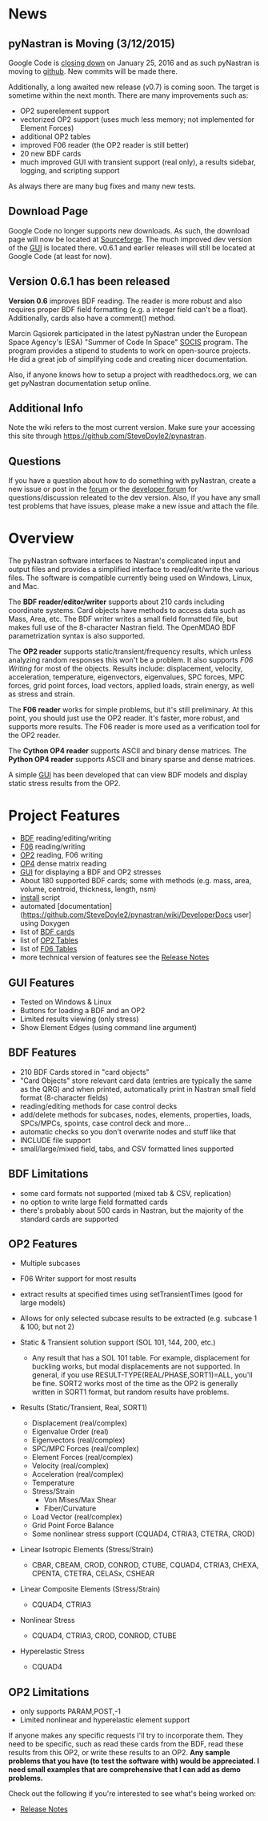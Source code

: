 # News

## pyNastran is Moving (3/12/2015)
Google Code is  [closing down](http://google-opensource.blogspot.com/2015/03/farewell-to-google-code.html) on January 25, 2016 and as such pyNastran is moving to [github](https://github.com/SteveDoyle2/pynastran).  New commits will be made there.

Additionally, a long awaited new release (v0.7) is coming soon.  The target is sometime within the next month.  There are many improvements such as:
 * OP2 superelement support
 * vectorized OP2 support (uses much less memory; not implemented for Element Forces)
 * additional OP2 tables
 * improved F06 reader (the OP2 reader is still better)
 * 20 new BDF cards
 * much improved GUI with transient support (real only), a results sidebar, logging, and scripting support

As always there are many bug fixes and many new tests.

## Download Page
Google Code no longer supports new downloads.  As such, the download page will now be located at  [Sourceforge](https://sourceforge.net/projects/pynastran/files/?source=navbar).  The much improved dev version of the [GUI](https://github.com/SteveDoyle2/pynastran/wiki/GUI) is located there.  v0.6.1 and earlier releases will still be located at Google Code (at least for now).

## Version 0.6.1 has been released
**Version 0.6** improves BDF reading.  The reader is more robust and also requires proper BDF field formatting (e.g. a integer field can't be a float).  Additionally, cards also have a comment() method.

Marcin Gąsiorek participated in the latest pyNastran under the European Space Agency's (ESA) "Summer of Code In Space" [SOCIS](http://sophia.estec.esa.int/socis2012/?q=node/13) program.  The program provides a stipend to students to work on open-source projects.  He did a great job of simplifying code and creating nicer documentation.

Also, if anyone knows how to setup a project with readthedocs.org, we can get pyNastran documentation setup online.

## Additional Info
Note the wiki refers to the most current version.
Make sure your accessing this site through https://github.com/SteveDoyle2/pynastran.

## Questions
If you have a question about how to do something with pyNastran, create a new issue or post in the [forum](http://groups.google.com/group/pynastran-discuss) or the [developer forum](https://groups.google.com/group/pynastran-dev) for questions/discussion releated to the dev version.  Also, if you have any small test problems that have issues, please make a new issue and attach the file.

# Overview
The pyNastran software interfaces to Nastran's complicated input and output files and provides a simplified interface to read/edit/write the various files.  The software is compatible currently being used on Windows, Linux, and Mac.

The **BDF reader/editor/writer** supports about 210 cards including coordinate systems.  Card objects have methods to access data such as Mass, Area, etc.  The BDF writer writes a small field formatted file, but makes full use of the 8-character Nastran field.  The OpenMDAO BDF parametrization syntax is also supported.

The **OP2 reader** supports static/transient/frequency results, which unless analyzing random responses this won't be a problem.  It also supports *F06 Writing* for most of the objects.  Results include: displacement, velocity, acceleration, temperature, eigenvectors, eigenvalues, SPC forces, MPC forces, grid point forces, load vectors, applied loads, strain energy, as well as stress and strain.

The **F06 reader** works for simple problems, but it's still preliminary.  At this point, you should just use the OP2 reader.  It's faster, more robust, and supports more results.  The F06 reader is more used as a verification tool for the OP2 reader.

The **Cython OP4 reader** supports ASCII and binary dense matrices.  The **Python OP4 reader** supports ASCII and binary sparse and dense matrices.

A simple [GUI](https://github.com/SteveDoyle2/pynastran/wiki/GUI) has been developed that can view BDF models and display static stress results from the OP2.


# Project Features
 * [BDF](https://github.com/SteveDoyle2/pynastran/wiki/BDF) reading/editing/writing
 * [F06](https://github.com/SteveDoyle2/pynastran/wiki/F06) reading/writing
 * [OP2](https://github.com/SteveDoyle2/pynastran/wiki/OP2) reading, F06 writing
 * [OP4](https://github.com/SteveDoyle2/pynastran/wiki/OP4) dense matrix reading
 * [GUI](https://github.com/SteveDoyle2/pynastran/wiki/GUI) for displaying a BDF and OP2 stresses
 * About 180 supported BDF cards; some with methods (e.g. mass, area, volume, centroid, thickness, length, nsm)
 * [install](https://github.com/SteveDoyle2/pynastran/wiki/InstallationGuide) script
 * automated [documentation](https://github.com/SteveDoyle2/pynastran/wiki/DeveloperDocs user]  using Doxygen
 * list of <A href="https://github.com/SteveDoyle2/pynastran/blob/v0.6/dev/bdf_readWrite.txt">BDF cards</A>
 * list of <A href="https://github.com/SteveDoyle2/pynastran/blob/v0.6/dev/op2_reading.txt">OP2 Tables</A> 
 * list of <A href="https://github.com/SteveDoyle2/pynastran/blob/v0.6/dev/f06_readWrite.txt">F06 Tables</A> 
 * more technical version of features see the <A href="https://github.com/SteveDoyle2/pynastran/blob/v0.6/releaseNotes.txt"> Release Notes</A> 

## GUI Features
 * Tested on Windows & Linux
 * Buttons for loading a BDF and an OP2
 * Limited results viewing (only stress)
 * Show Element Edges (using command line argument)

## BDF Features
 * 210 BDF Cards stored in "card objects"
 * "Card Objects" store relevant card data (entries are typically the same as the QRG) and when printed, automatically print in Nastran small field format (8-character fields)
 * reading/editing methods for case control decks
 * add/delete methods for subcases, nodes, elements, properties, loads, SPCs/MPCs, spoints, case control deck and more...
 * automatic checks so you don't overwrite nodes and stuff like that
 * INCLUDE file support
 * small/large/mixed field, tabs, and CSV formatted lines supported

## BDF Limitations
 * some card formats not supported (mixed tab & CSV, replication)
 * no option to write large field formatted cards
 * there's probably about 500 cards in Nastran, but the majority of the standard cards are supported

## OP2 Features
 * Multiple subcases
 * F06 Writer support for most results
 * extract results at specified times using setTransientTimes (good for large models)
 * Allows for only selected subcase results to be extracted (e.g. subcase 1 & 100, but not 2)

 * Static & Transient solution support (SOL 101, 144, 200, etc.)
   * Any result that has a SOL 101 table.  For example, displacement for buckling works, but modal displacements are not supported.  In general, if you use RESULT-TYPE(REAL/PHASE,SORT1)=ALL, you'll be fine.  SORT2 works most of the time as the OP2 is generally written in SORT1 format, but random results have problems.
 * Results (Static/Transient, Real, SORT1)
   * Displacement (real/complex)
   * Eigenvalue Order (real)
   * Eigenvectors (real/complex)
   * SPC/MPC Forces (real/complex)
   * Element Forces (real/complex)
   * Velocity (real/complex)
   * Acceleration (real/complex)
   * Temperature
   * Stress/Strain
     * Von Mises/Max Shear
     * Fiber/Curvature
   * Load Vector (real/complex)
   * Grid Point Force Balance
   * Some nonlinear stress support (CQUAD4, CTRIA3, CTETRA, CROD)

 * Linear Isotropic Elements (Stress/Strain)
   * CBAR, CBEAM, CROD, CONROD, CTUBE, CQUAD4, CTRIA3, CHEXA, CPENTA, CTETRA, CELASx, CSHEAR
 * Linear Composite Elements (Stress/Strain)
   * CQUAD4, CTRIA3
 * Nonlinear Stress
   * CQUAD4, CTRIA3, CROD, CONROD, CTUBE
 * Hyperelastic Stress
   * CQUAD4

## OP2 Limitations
 * only supports PARAM,POST,-1
 * Limited nonlinear and hyperelastic element support



If anyone makes any specific requests I'll try to incorporate them.  They need to be specific, such as read these cards from the BDF, read these results from this OP2, or write these results to an OP2.  <b>Any sample problems that you have (to test the software with) would be appreciated.  I need small examples that are comprehensive that I can add as demo problems.</b>

Check out the following if you're interested to see what's being worked on:
 * <A href="https://github.com/SteveDoyle2/pynastran/blob/master/releaseNotes.txt">Release Notes</A>
